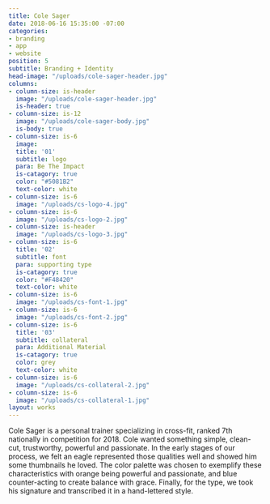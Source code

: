 ```yaml
---
title: Cole Sager
date: 2018-06-16 15:35:00 -07:00
categories:
- branding
- app
- website
position: 5
subtitle: Branding + Identity
head-image: "/uploads/cole-sager-header.jpg"
columns:
- column-size: is-header
  image: "/uploads/cole-sager-header.jpg"
  is-header: true
- column-size: is-12
  image: "/uploads/cole-sager-body.jpg"
  is-body: true
- column-size: is-6
  image: 
  title: '01'
  subtitle: logo
  para: Be The Impact
  is-catagory: true
  color: "#5081B2"
  text-color: white
- column-size: is-6
  image: "/uploads/cs-logo-4.jpg"
- column-size: is-6
  image: "/uploads/cs-logo-2.jpg"
- column-size: is-header
  image: "/uploads/cs-logo-3.jpg"
- column-size: is-6
  title: '02'
  subtitle: font
  para: supporting type
  is-catagory: true
  color: "#F48420"
  text-color: white
- column-size: is-6
  image: "/uploads/cs-font-1.jpg"
- column-size: is-6
  image: "/uploads/cs-font-2.jpg"
- column-size: is-6
  title: '03'
  subtitle: collateral
  para: Additional Material
  is-catagory: true
  color: grey
  text-color: white
- column-size: is-6
  image: "/uploads/cs-collateral-2.jpg"
- column-size: is-6
  image: "/uploads/cs-collateral-1.jpg"
layout: works
---
```


Cole Sager is a personal trainer specializing in cross-fit, ranked 7th nationally in competition for 2018. Cole wanted something simple, clean-cut, trustworthy, powerful and passionate. In the early stages of our process, we felt an eagle represented those qualities well and showed him some thumbnails he loved. The color palette was chosen to exemplify these characteristics with orange being powerful and passionate, and blue counter-acting to create balance with grace. Finally, for the type, we took his signature and transcribed it in a hand-lettered style.